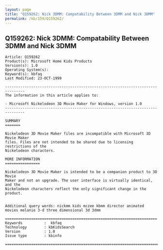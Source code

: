 ```yaml
---
layout: page
title: "Q159262: Nick 3DMM: Compatability Between 3DMM and Nick 3DMM"
permalink: /kb/159/Q159262/
---
```


## Q159262: Nick 3DMM: Compatability Between 3DMM and Nick 3DMM

	Article: Q159262
	Product(s): Microsoft Home Kids Products
	Version(s): 1.0
	Operating System(s): 
	Keyword(s): kbfaq
	Last Modified: 23-OCT-1999
	
	-------------------------------------------------------------------------------
	The information in this article applies to:
	
	- Microsoft Nickelodeon 3D Movie Maker for Windows, version 1.0 
	-------------------------------------------------------------------------------
	
	SUMMARY
	=======
	
	Nickelodeon 3D Movie Maker files are incompatible with Microsoft 3D Movie Maker
	files. Files are not intended to be shared due to licensing restrictions of the
	Nickelodeon characters.
	
	MORE INFORMATION
	================
	
	Nickelodeon 3D Movie Maker is intended to be a companion product to 3D Movie
	Maker and not an upgrade. The user interface is virtually identical, and the
	Nickelodeon characters reflect the only significant change in the product.
	
	
	Additional query words: nickmm kids mczee kbmm director animated movies melanie 3-d three dimensional 3d 3dmm
	
	======================================================================
	Keywords          :  kbfaq
	Technology        : kbKidsSearch
	Version           : 1.0
	Issue type        : kbinfo
	
	=============================================================================
	
